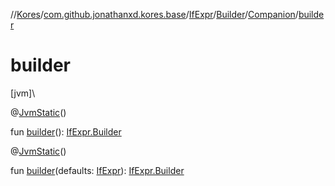 //[Kores](../../../../../index.md)/[com.github.jonathanxd.kores.base](../../../index.md)/[IfExpr](../../index.md)/[Builder](../index.md)/[Companion](index.md)/[builder](builder.md)

# builder

[jvm]\

@[JvmStatic](https://kotlinlang.org/api/latest/jvm/stdlib/kotlin.jvm/-jvm-static/index.html)()

fun [builder](builder.md)(): [IfExpr.Builder](../index.md)

@[JvmStatic](https://kotlinlang.org/api/latest/jvm/stdlib/kotlin.jvm/-jvm-static/index.html)()

fun [builder](builder.md)(defaults: [IfExpr](../../index.md)): [IfExpr.Builder](../index.md)
